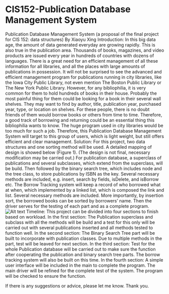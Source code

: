 # CIS152-Publication Database Management System
Publication Database Management System (a proposal of the final project for CIS 152: data structures)
By Xiaoyu Xing
Introduction: 
In this big data age, the amount of data generated everyday are growing rapidly. This is also true in the publication area. Thousands of books, magazines, and video products are issued every year in hundreds of countries with dozens of languages. There is a great need for an efficient management of all these information for all libraries, and all the places with large amounts of publications in possession. It will not be surprised to see the advanced and efficient management program for publications running in city libraries, like the Iowa City Public Library, not even mention The Boston Public Library or The New York Public Library. However, for any bibliophilia, it is very common for them to hold hundreds of books in their house. Probably the most painful thing for them could be looking for a book in their several wall shelves. They may want to find by author, title, publication year, purchased year, type, or location on shelves. For these people, there is no doubt friends of them would borrow books or others from time to time. Therefore, a good track of borrowing and returning could be an essential thing this bibliophilia wants to know. The huge program used in city libraries would be too much for such a job. Therefore, this Publication Database Management System will target to this group of users, which is light weight, but still offers efficient and clear management.
Solution:
For this project, two data structures and one sorting method will be used. A detailed mapping of design is showed below (Figure 1). (The design is not final, necessary modification may be carried out.) For publication database, a superclass of publications and several subclasses, which extend from the superclass, will be build. Then followed by the binary search tree, which includes node and the tree class, to store publications by ISBN as the key. Several necessary methods are included, e.g. insert, search by fields, isDelete, and isBorrow etc. The Borrow Tracking system will keep a record of who borrowed what at when, which implemented by a linked list, which is composed the link and list. Several necessary methods are included. More importantly, by insertion sort, the borrowed books can be sorted by borrowers’ name. Then the driver serves for the testing of each part and as a complete program.
![Alt text](/../<Outline>/Outline.png?raw=true "Outline Temporary Map")
Timeline:
This project can be divided into four sections to finish based on workload. 
In the first section: The Publication superclass and subclass with all the methods will be build and a test for this only will be carried out with several publications inserted and all methods tested to function well.
In the second section:  The Binary Search Tree part will be built to incorporate with publication classes. Due to multiple methods in the part, test will be leaved for next section.
In the third section: Test for the whole Publication database will be carried out to make sure the function after cooperating the publication and binary search tree parts. The borrow tracking system will also be built on this time.
In the fourth section: A simple user interface will be included in the main to complete the program. The main driver will be refined for the complete test of the system. The program will be checked to ensure the function.

If there is any suggestions or advice, please let me know. Thank you.
